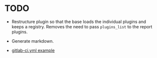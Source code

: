 # TODO

* Restructure plugin so that the base loads the individual plugins and keeps a registry.
  Removes the need to pass `plugins_list` to the report plugins.
* Generate markdown.



* [gitlab-ci.yml example](https://gitlab.com/saltstack/pop/heist-salt/-/blob/master/.gitlab-ci.yml)

